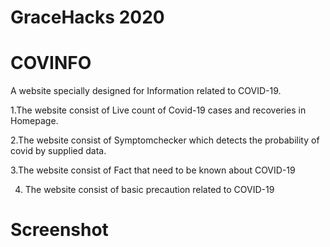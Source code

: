 # GraceHacks 2020 

# COVINFO
A website specially designed for Information related to COVID-19.

1.The website consist of Live count of Covid-19 cases and recoveries in Homepage.

2.The website consist of Symptomchecker which detects the probability of covid by supplied data.

3.The website consist of  Fact that need to be known about COVID-19

4. The website consist of basic precaution related to COVID-19 

# Screenshot 

